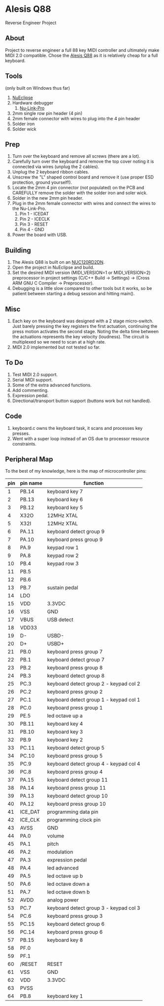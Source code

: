 # Alesis Q88
Reverse Engineer Project
## About
Project to reverse engineer a full 88 key MIDI controller and ultimately make MIDI 2.0 compatible. Chose the [Alesis Q88](https://www.alesis.com/products/view/q88) as it is relatively cheap for a full keyboard.
## Tools
(only built on Windows thus far)
1. [NuEclipse](https://www.nuvoton.com/tool-and-software/ide-and-compiler/)
2. Hardware debugger
   1. [Nu-Link-Pro](https://www.nuvoton.com/tool-and-software/debugger-and-programmer/1-to-1-debugger-and-programmer/nu-link-pro/)   
3. 2mm single row pin header (4 pin)
4. 2mm female connector with wires to plug into the 4 pin header
5. Solder iron
6. Solder wick
## Prep
1. Turn over the keyboard and remove all screws (there are a lot).
2. Carefully turn over the keyboard and remove the top cover noting it is connected via wires (unplug the 2 cables).
3. Unplug the 2 keyboard ribbon cables.
4. Unscrew the "L" shaped control board and remove it (use proper ESD protection, ground yourself!).
5. Locate the 2mm 4 pin connector (not populated) on the PCB and CAREFULLY remove the solder with the solder iron and soler wick.
6. Solder in the new 2mm pin header.
7. Plug in the 2mm female connector with wires and connect the wires to the Nu-Link-Pro.
   1. Pin 1 - ICEDAT
   2. Pin 2 - ICECLK
   3. Pin 3 - RESET
   4. Pin 4 - GND
8. Power the board with USB.
## Building
1. The Alesis Q88 is built on an [NUC120RD2DN](https://www.nuvoton.com/products/microcontrollers/arm-cortex-m0-mcus/nuc120-122-123-220-usb-series/nuc120rd2dn/).
2. Open the project in NuEclipse and build.
3. Set the desired MIDI version (MIDI_VERSION=1 or MIDI_VERSION=2) preprocessor in project settings (C/C++ Build -> Settings) -> (Cross ARM GNU C Compiler -> Preprocessor).
3. Debugging is a little slow compared to other tools but it works, so be patient between starting a debug session and hitting main().
## Misc
1. Each key on the keyboard was designed with a 2 stage micro-switch. Just barely pressing the key registers the first actuation, continuing the press motion activates the second stage. Noting the delta time between the actuations represents the key velocity (loudness). The circuit is multiplexed so we need to scan at a high rate.
2. MIDI 2.0 implemented but not tested so far.
## To Do
1. Test MIDI 2.0 support.
2. Serial MIDI support.
3. Some of the extra advanced functions.
4. Add commenting.
5. Expression pedal.
6. Directional/transport button support (buttons work but not handled).
## Code
1. keyboard.c owns the keyboard task, it scans and processes key presses.
2. Went with a super loop instead of an OS due to processor resource constraints.
## Peripheral Map
To the best of my knowledge, here is the map of microcontroller pins:

| pin | pin name | function               |
| --- | --- |------------------------|
|1|PB.14| keyboard key 7 |
|2|PB.13| keyboard key 6 |
|3|PB.12| keyboard key 5 |
|4|X32O| 12MHz XTAL |
|5|X32I| 12MHz XTAL |
|6|PA.11| keyboard detect group 9 |
|7|PA.10| keyboard press group 9 |
|8|PA.9| keypad row 1 |
|9|PA.8| keypad row 2 |
|10|PB.4| keypad row 3 |
|11|PB.5|              |
|12|PB.6|              |
|13|PB.7| sustain pedal |
|14|LDO|                  |
|15|VDD| 3.3VDC |
|16|VSS| GND |
|17|VBUS| USB detect |
|18|VDD33|  |
|19|D-| USBD- |
|20|D+| USBD+ |
|21|PB.0| keyboard press group 7 |
|22|PB.1| keyboard detect group 7 |
|23|PB.2| keyboard press group 8 |
|24|PB.3| keyboard detect group 8 |
|25|PC.3| keyboard detect group 2  - keypad col 2 |
|26|PC.2| keyboard press group 2 |
|27|PC.1| keyboard detect group 1 - keypad col 1 |
|28|PC.0| keyboard press group 1 |
|29|PE.5| led octave up a |
|30|PB.11| keyboard key 4 |
|31|PB.10| keyboard key 3 |
|32|PB.9| keyboard key 2 |
|33|PC.11| keyboard detect group 5 |
|34|PC.10| keyboard press group 5 |
|35|PC.9| keyboard detect group 4 - keypad col 4 |
|36|PC.8| keyboard press group 4 |
|37|PA.15| keyboard detect group 11 |
|38|PA.14| keyboard press group 11 |
|39|PA.13| keyboard detect group 10 |
|40|PA.12| keyboard press group 10 |
|41|ICE_DAT| programming data pin |
|42|ICE_CLK| programming clock pin |
|43|AVSS| GND |
|44|PA.0| volume |
|45|PA.1| pitch |
|46|PA.2| modulation |
|47|PA.3| expression pedal |
|48|PA.4| led advanced |
|49|PA.5| led octave up b |
|50|PA.6| led octave down a |
|51|PA.7| led octave down b |
|52|AVDD| analog power |
|53|PC.7| keyboard detect group 3 - keypad col 3 |
|54|PC.6| keyboard press group 3 |
|55|PC.15| keyboard detect group 6 |
|56|PC.14| keyboard press group 6 |
|57|PB.15| keyboard key 8 |
|58|PF.0|                   |
|59|PF.1|                   |
|60|/RESET| RESET |
|61|VSS| GND |
|62|VDD| 3.3VDC |
|63|PVSS|                   |
|64|PB.8| keyboard key 1 |

